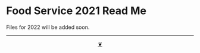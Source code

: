 # Food Service 2021 Read Me

Files for 2022 will be added soon.





***

<center title="Hello! Click me to go up to the top" ><a class=aDingbat href=javascript:window.scrollTo(0,0);> ❦ </a></center>
